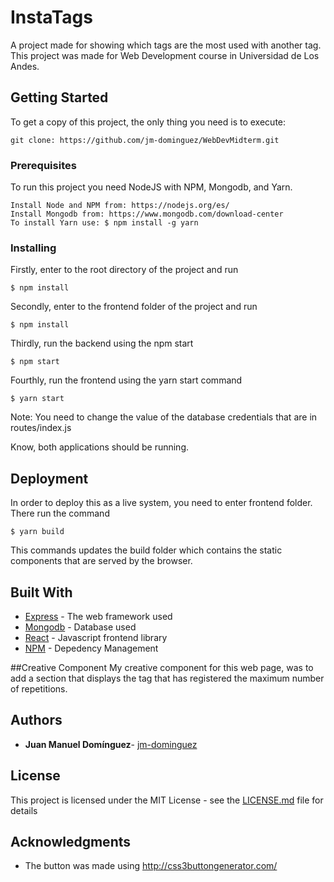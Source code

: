 # InstaTags

A project made for showing which tags are the most used with another tag. This project was made for Web Development course in Universidad de Los Andes.

## Getting Started

To get a copy of this project, the only thing you need is to execute:
```
git clone: https://github.com/jm-dominguez/WebDevMidterm.git
```

### Prerequisites

To run this project you need NodeJS with NPM, Mongodb, and Yarn. 
```
Install Node and NPM from: https://nodejs.org/es/
Install Mongodb from: https://www.mongodb.com/download-center
To install Yarn use: $ npm install -g yarn
```

### Installing

Firstly, enter to the root directory of the project and run

```
$ npm install
```

Secondly, enter to the frontend folder of the project and run

```
$ npm install
```
Thirdly, run the backend using the npm start

```
$ npm start
```
Fourthly, run the frontend using the yarn start command
```
$ yarn start
```

Note: You need to change the value of the database credentials that are in routes/index.js

Know, both applications should be running.

## Deployment

In order to deploy this as a live system, you need to enter frontend folder. There run the command
```
$ yarn build
```
This commands updates the build folder which contains the static components that are served by the browser.
## Built With

* [Express](http://expressjs.com/es/) - The web framework used
* [Mongodb](https://www.mongodb.com/es) - Database used
* [React](https://reactjs.org/) - Javascript frontend library
* [NPM](https://www.npmjs.com/) - Depedency Management

##Creative Component
My creative component for this web page, was to add a section that displays the tag that has registered the maximum number of repetitions.



## Authors

* **Juan Manuel Domínguez**- [jm-dominguez](https://github.com/jm-dominguez)

## License

This project is licensed under the MIT License - see the [LICENSE.md](LICENSE) file for details

## Acknowledgments

* The button was made using http://css3buttongenerator.com/

